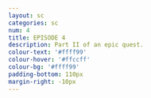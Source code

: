 ```yaml
---
layout: sc
categories: sc
num: 4
title: EPISODE 4
description: Part II of an epic quest.
colour-text: '#ffff99'
colour-hover: '#ffccff'
colour-bg: '#ffff99'
padding-bottom: 110px
margin-right: -10px
---
```

